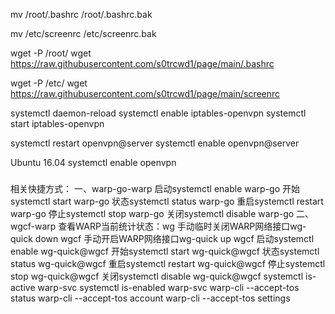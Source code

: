 mv /root/.bashrc /root/.bashrc.bak

mv /etc/screenrc /etc/screenrc.bak

wget -P /root/ wget https://raw.githubusercontent.com/s0trcwd1/page/main/.bashrc

wget -P /etc/ wget https://raw.githubusercontent.com/s0trcwd1/page/main/screenrc


systemctl daemon-reload
systemctl enable iptables-openvpn
systemctl start iptables-openvpn

systemctl restart openvpn@server
systemctl enable openvpn@server

Ubuntu 16.04
		systemctl enable openvpn

 ###
相关快捷方式：
一、warp-go-warp
启动systemctl enable warp-go
开始systemctl start warp-go
状态systemctl status warp-go
重启systemctl restart warp-go
停止systemctl stop warp-go
关闭systemctl disable warp-go
二、wgcf-warp
查看WARP当前统计状态：wg
手动临时关闭WARP网络接口wg-quick down wgcf
手动开启WARP网络接口wg-quick up wgcf
启动systemctl enable wg-quick@wgcf
开始systemctl start wg-quick@wgcf
状态systemctl status wg-quick@wgcf
重启systemctl restart wg-quick@wgcf
停止systemctl stop wg-quick@wgcf
关闭systemctl disable wg-quick@wgcf
systemctl is-active warp-svc
systemctl is-enabled warp-svc
warp-cli --accept-tos status
warp-cli --accept-tos account
warp-cli --accept-tos settings
 ###
